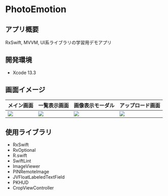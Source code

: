 # PhotoEmotion

## アプリ概要
RxSwift, MVVM, UI系ライブラリの学習用デモアプリ

## 開発環境
* Xcode 13.3

## 画面イメージ
| メイン画面 | 一覧表示画面 | 画像表示モーダル | アップロード画面 |
| --- | --- | --- | --- |
| <img src="https://user-images.githubusercontent.com/63494353/170892447-696e3904-1f2c-483d-b05d-de4d6fdfcbfb.png"> | <img src="https://user-images.githubusercontent.com/63494353/170892451-1279c69a-371c-4b8f-8a09-3f77ba75b31e.png"> | <img src="https://user-images.githubusercontent.com/63494353/170892452-f6caca3b-ae8c-4a3f-9f4b-389d48a50c03.png"> | <img src="https://user-images.githubusercontent.com/63494353/170892454-2be7fc40-6911-4b54-b99b-7e3adb6d054e.png"> |

## 使用ライブラリ
* RxSwift
* RxOptional
* R.swift
* SwiftLint
* ImageViewer
* PINRemoteImage
* JVFloatLabeledTextField
* PKHUD
* CropViewController
